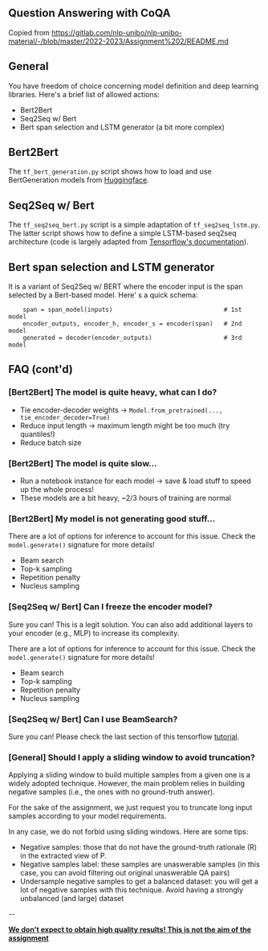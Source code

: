 ## Question Answering with CoQA

Copied from https://gitlab.com/nlp-unibo/nlp-unibo-material/-/blob/master/2022-2023/Assignment%202/README.md

## General

You have freedom of choice concerning model definition and deep learning libraries.
Here's a brief list of allowed actions:

* Bert2Bert
* Seq2Seq w/ Bert
* Bert span selection and LSTM generator (a bit more complex)

## Bert2Bert

The ```tf_bert_generation.py``` script shows how to load and use BertGeneration models from <a href="https://huggingface.co/docs/transformers/model_doc/bert-generation">Huggingface</a>.

## Seq2Seq w/ Bert

The ```tf_seq2seq_bert.py``` script is a simple adaptation of ```tf_seq2seq_lstm.py```.
The latter script shows how to define a simple LSTM-based seq2seq architecture (code is largely adapted from <a href="https://www.tensorflow.org/addons/tutorials/networks_seq2seq_nmt">Tensorflow's documentation</a>).

## Bert span selection and LSTM generator

It is a variant of Seq2Seq w/ BERT where the encoder input is the span selected by a Bert-based model.
Here' s a quick schema:
```
    span = span_model(inputs)                               # 1st model
    encoder_outputs, encoder_h, encoder_s = encoder(span)   # 2nd model
    generated = decoder(encoder_outputs)                    # 3rd model
```

## FAQ (cont'd)

### [Bert2Bert] The model is quite heavy, what can I do?

* Tie encoder-decoder weights -> ```Model.from_pretrained(..., tie_encoder_decoder=True)```
* Reduce input length -> maximum length might be too much (try quantiles!)
* Reduce batch size

### [Bert2Bert] The model is quite slow...

* Run a notebook instance for each model -> save & load stuff to speed up the whole process!
* These models are a bit heavy, ~2/3 hours of training are normal

### [Bert2Bert] My model is not generating good stuff...

There are a lot of options for inference to account for this issue.
Check the ```model.generate()``` signature for more details!

* Beam search
* Top-k sampling
* Repetition penalty
* Nucleus sampling

### [Seq2Seq w/ Bert] Can I freeze the encoder model?

Sure you can! This is a legit solution.
You can also add additional layers to your encoder (e.g., MLP) to increase its complexity.

There are a lot of options for inference to account for this issue.
Check the ```model.generate()``` signature for more details!

* Beam search
* Top-k sampling
* Repetition penalty
* Nucleus sampling

### [Seq2Seq w/ Bert] Can I use BeamSearch?

Sure you can! Please check the last section of this tensorflow <a href="https://www.tensorflow.org/addons/tutorials/networks_seq2seq_nmt#use_tf-addons_beamsearchdecoder">tutorial</a>.

### [General] Should I apply a sliding window to avoid truncation?

Applying a sliding window to build multiple samples from a given one is a widely adopted technique.
However, the main problem relies in building negative samples (i.e., the ones with no ground-truth answer).

For the sake of the assignment, we just request you to truncate long input samples according to your model requirements.

In any case, we do not forbid using sliding windows. Here are some tips:

- Negative samples: those that do not have the ground-truth rationale (R) in the extracted view of P.
- Negative samples label: these samples are unaswerable samples (in this case, you can avoid filtering out original unaswerable QA pairs)
- Undersample negative samples to get a balanced dataset: you will get a lot of negative samples with this technique. Avoid having a strongly unbalanced (and large) dataset

--

<u><b>We don't expect to obtain high quality results! This is not the aim of the assignment</b></u>